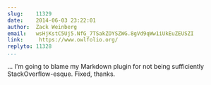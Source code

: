 ```yaml
---
slug:    11329
date:    2014-06-03 23:22:01
author:  Zack Weinberg
email:   wsHjKstC5Uj5.NfG_7TSakZOYSZWG.8gVd9qWw1iUkEuZEUSZI
link:     https://www.owlfolio.org/
replyto: 11328
...
```


... I'm going to blame my Markdown plugin for not being sufficiently
StackOverflow-esque.  Fixed, thanks.
